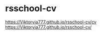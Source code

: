 # rsschool-cv
https://Viktoryia777.github.io/rsschool-cv/cv
https://Viktoryia777.github.io/rsschool-cv/
